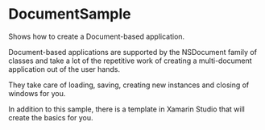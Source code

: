 DocumentSample
==============

Shows how to create a Document-based application.

Document-based applications are supported by the NSDocument 
family of classes and take a lot of the repetitive work of
creating a multi-document application out of the user hands.

They take care of loading, saving, creating new instances and
closing of windows for you.

In addition to this sample, there is a template in Xamarin Studio
that will create the basics for you.
